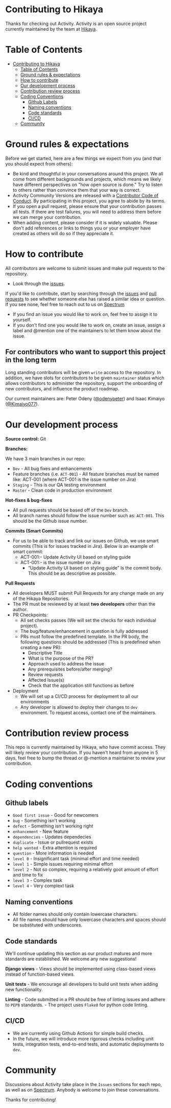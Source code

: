 # Contributing to Hikaya
 
Thanks for checking out Activity. Activity is an open source project currently maintained by the team at [Hikaya](https://hikaya.io/team).

# Table of Contents
 
- [Contributing to Hikaya](#contributing-to-hikaya)
  - [Table of Contents](#table-of-contents)
  - [Ground rules & expectations](#ground-rules--expectations)
  - [How to contribute](#how-to-contribute)
  - [Our development process](#our-development-process)
  - [Contribution review process](#contribution-review-process)
  - [Coding Conventions](#coding-conventions)
    - [Github Labels](#github-labels)
    - [Naming conventions](#naming-conventions)
    - [Code standards](#code-standards)
    - [CI/CD](#cicd)
  - [Community](#community)

# Ground rules & expectations
 
Before we get started, here are a few things we expect from you (and that you should expect from others):
 
- Be kind and thoughtful in your conversations around this project. We all come from different backgrounds and projects, which means we likely have different perspectives on "how open source is done." Try to listen to others rather than convince them that your way is correct.
- Activity Community Versions are released with a [Contributor Code of Conduct](./CODE_OF_CONDUCT.md). By participating in this project, you agree to abide by its terms.
- If you open a pull request, please ensure that your contribution passes all tests. If there are test failures, you will need to address them before we can merge your contribution.
- When adding content, please consider if it is widely valuable. Please don't add references or links to things you or your employer have created as others will do so if they appreciate it.

# How to contribute
All contributors are welcome to submit issues and make pull requests to the repository.

  - Look through the [issues](https://github.com/hikaya/activity/issues). 
 
If you'd like to contribute, start by searching through the [issues](https://github.com/hikaya/activity/issues) and [pull requests](https://github.com/hikaya/activity/pulls) to see whether someone else has raised a similar idea or question. If you see none, feel free to reach out to us on [Spectrum]("https://spectrum.chat/hikaya)

  - If you find an issue you would like to work on, feel free to assign it to yourself.
  - If you don't find one you would like to work on, create an issue, assign a label and @mention one of the maintainers to let them know about the issue.

 ## For contributors who want to support this project in the long term
Long standing contributors will be given `write` access to the repository. In addition, we have slots for contributors to be given `maintainer` status which allows contributors to administer the repository, support the onboarding of new contributors, and influence the product roadmap.

Our current maintainers are: Peter Odeny ([@odenypeter](https://github.com/odenypeter)) and Isaac Kimaiyo ([@Kimaiyo077](https://github.com/kimaiyo077)).
 
# Our development process
 
**Source control:** Git
 
**Branches:**
 
We have 3 main branches in our repo:
- `Dev` - All bug fixes and enhancements
- Feature branches (i.e. `ACT-001`) - All feature branches must be named like: ACT-001 (where ACT-001 is the issue number on Jira)
- `Staging` - This is our QA testing environment
- `Master` - Clean code in production environment
 
**Hot-fixes & bug-fixes**
 
- All pull requests should be based off of the `Dev` branch.
- All branch names should follow the issue number such as: `ACT-001`. This should be the Github issue number.
 
**Commits (Smart Commits)**
 
- For us to be able to track and link our issues on Github, we use smart commits (This is for issues tracked in Jira). Below is an example of smart commit:
  - ACT-001:- Update Activity UI based on styling guide
  - ACT-001:- is the issue number on Jira
    - “Update Activity UI based on styling guide” Is the commit body. This should be as descriptive as possible.
 
**Pull Requests**
 
- All developers MUST submit Pull Requests for any change made on any of the Hikaya Repositories.
- The PR must be reviewed by at least **two developers** other than the author.
- PR Checkpoints:
  - All set checks passes (We will set the checks for each individual project).
  - The bug/feature/enhancement in question is fully addressed
  - PRs must follow the predefined template. In the PR body, the following questions should be addressed (This is predefined when creating a new PR):
  	- Descriptive Title
 	- What is the purpose of the PR?
  	- Approach used to address the issue
  	- Any prerequisites before/after merging?
  	- Review requests
  	- Affected Issue(s)
  	- Check that the application still functions as before
- Deployment
  - We will set up a CI/CD process for deployment to all our environments
  - Any developer is allowed to deploy their changes to `dev` environment. To request access, contact one of the maintainers.
 
# Contribution review process
 
This repo is currently maintained by Hikaya, who have commit access. They will likely review your contribution. If you haven't heard from anyone in 5 days, feel free to bump the thread or @-mention a maintainer to review your contribution.
 
# Coding conventions
 
## Github labels
  - ```Good first issue``` - Good for newcomers
  - ```bug``` - Something isn't working
  - ```defect``` - Something isn't working right
  - ```enhancement``` - New feature 
  - ```dependencies``` - Updates dependecies
  - ```duplicate``` - Issue or pullrequest exists
  - ```help wanted``` - Extra attention is required
  - ```question``` - More information is needed
  - ```level 0``` - Insignificant task (minimal effort and time needed)
  - ```level 1``` - Simple issues requiring minimal effort
  - ```level 2``` - Not so complex, requiring a relatively goot amount of effort and time to fix
  - ```level 3``` - Complex task
  - ```level 4``` - Very complext task
 
 
## Naming conventions
  - All folder names should only contain lowercase characters.
  - All file names should have only lowercase characters and spaces should be substituted with underscores.
 
## Code standards
We'll continue updating this section as our product matures and more standards are established. We welcome any new suggestions!
 
  **Django views**
    - Views should be implemented using class-based views instead of function-based views.
 
  **Unit tests**
    - We encourage all developers to build unit tests when adding new functionality.
 
  **Linting**
    - Code submitted in a PR should be free of linting issues and adhere to `PEP8` standards.
    - The project uses `Flake8` for python code linting.
 
## CI/CD
  - We are currently using Github Actions for simple build checks.
  - In the future, we will introduce more rigorous checks including unit tests, integration tests, end-to-end tests, and automatic deployments to `dev`.
 
# Community
 
Discussions about Activity take place in the `Issues` sections for each repo, as well as on [Spectrum](https://spectrum.chat/hikaya). Anybody is welcome to join these conversations.
 
Thanks for contributing!

